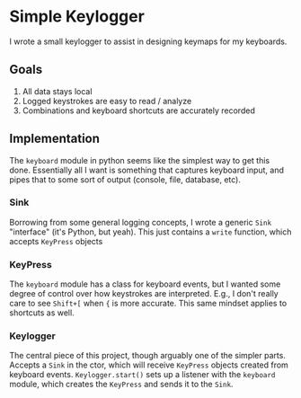 # Simple Keylogger

I wrote a small keylogger to assist in designing keymaps for my keyboards.

## Goals

1. All data stays local
2. Logged keystrokes are easy to read / analyze
3. Combinations and keyboard shortcuts are accurately recorded

## Implementation

The `keyboard` module in python seems like the simplest way to get this done. Essentially all I want is something that captures keyboard input, and pipes that to some sort of output (console, file, database, etc).

### Sink
Borrowing from some general logging concepts, I wrote a generic `Sink` "interface" (it's Python, but yeah). This just contains a `write` function, which accepts `KeyPress` objects

### KeyPress
The `keyboard` module has a class for keyboard events, but I wanted some degree of control over how keystrokes are interpreted. E.g., I don't really care to see `Shift+[` when `{` is more accurate. This same mindset applies to shortcuts as well.

### Keylogger
The central piece of this project, though arguably one of the simpler parts. Accepts a `Sink` in the ctor, which will receive `KeyPress` objects created from keyboard events. `Keylogger.start()` sets up a listener with the `keyboard` module, which creates the `KeyPress` and sends it to the `Sink`.